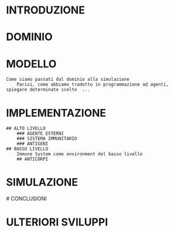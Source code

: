 # INTRODUZIONE
# DOMINIO
# MODELLO
    Come siamo passati dal dominio alla simulazione
        Parisi, come abbiamo tradotto in programmazione ad agenti, spiegare determinate scelte  ...
        
# IMPLEMENTAZIONE   
    ## ALTO LIVELLO
        ### AGENTE ESTERNI
        ### SISTEMA IMMUNITARIO
        ### ANTIGENI
    ## BASSO LIVELLO 
        Immune System come environment del basso livello
        ## ANTICORPI

# SIMULAZIONE 
# CONCLUSIONI
# ULTERIORI SVILUPPI
